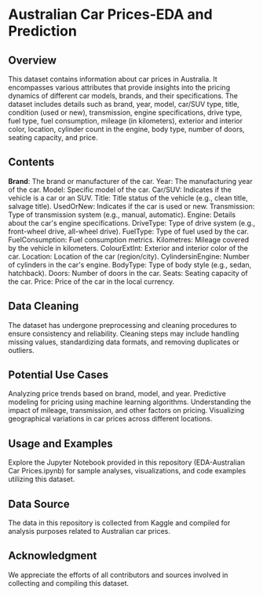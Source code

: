 # Australian Car Prices-EDA and Prediction
## Overview
This dataset contains information about car prices in Australia. It encompasses various attributes that provide insights into the pricing dynamics of different car models, brands, and their specifications. The dataset includes details such as brand, year, model, car/SUV type, title, condition (used or new), transmission, engine specifications, drive type, fuel type, fuel consumption, mileage (in kilometers), exterior and interior color, location, cylinder count in the engine, body type, number of doors, seating capacity, and price.

## Contents
**Brand**: The brand or manufacturer of the car.
Year: The manufacturing year of the car.
Model: Specific model of the car.
Car/SUV: Indicates if the vehicle is a car or an SUV.
Title: Title status of the vehicle (e.g., clean title, salvage title).
UsedOrNew: Indicates if the car is used or new.
Transmission: Type of transmission system (e.g., manual, automatic).
Engine: Details about the car's engine specifications.
DriveType: Type of drive system (e.g., front-wheel drive, all-wheel drive).
FuelType: Type of fuel used by the car.
FuelConsumption: Fuel consumption metrics.
Kilometres: Mileage covered by the vehicle in kilometers.
ColourExtInt: Exterior and interior color of the car.
Location: Location of the car (region/city).
CylindersinEngine: Number of cylinders in the car's engine.
BodyType: Type of body style (e.g., sedan, hatchback).
Doors: Number of doors in the car.
Seats: Seating capacity of the car.
Price: Price of the car in the local currency.

## Data Cleaning
The dataset has undergone preprocessing and cleaning procedures to ensure consistency and reliability. Cleaning steps may include handling missing values, standardizing data formats, and removing duplicates or outliers.

## Potential Use Cases
Analyzing price trends based on brand, model, and year.
Predictive modeling for pricing using machine learning algorithms.
Understanding the impact of mileage, transmission, and other factors on pricing.
Visualizing geographical variations in car prices across different locations.

## Usage and Examples
Explore the Jupyter Notebook provided in this repository (EDA-Australian Car Prices.ipynb) for sample analyses, visualizations, and code examples utilizing this dataset.

## Data Source
The data in this repository is collected from Kaggle and compiled for analysis purposes related to Australian car prices.

## Acknowledgment
We appreciate the efforts of all contributors and sources involved in collecting and compiling this dataset.
